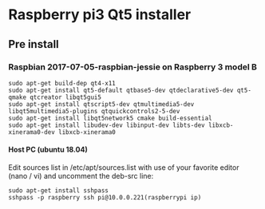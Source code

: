 # Raspberry pi3 Qt5 installer

## Pre install
### Raspbian 2017-07-05-raspbian-jessie on Raspberry 3 model B

    sudo apt-get build-dep qt4-x11
    sudo apt-get install qt5-default qtbase5-dev qtdeclarative5-dev qt5-qmake qtcreator libqt5gui5
    sudo apt-get install qtscript5-dev qtmultimedia5-dev libqt5multimedia5-plugins qtquickcontrols2-5-dev
    sudo apt-get install libqt5network5 cmake build-essential
    sudo apt-get install libudev-dev libinput-dev libts-dev libxcb-xinerama0-dev libxcb-xinerama0

#### Host PC (ubuntu 18.04)
Edit sources list in /etc/apt/sources.list with use of your favorite editor (nano / vi) and uncomment the deb-src line:

    sudo apt-get install sshpass
    sshpass -p raspberry ssh pi@10.0.0.221(raspberrypi ip)
